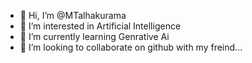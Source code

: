 - 👋 Hi, I’m @MTalhakurama    
- 👀 I’m interested in Artificial Intelligence
- 🌱 I’m currently learning Genrative Ai
- 💞️ I’m looking to collaborate on github with my freind...

<!---
MTalhakurama/MTalhakurama is a ✨ special ✨ repository because its `README.md` (this file) appears on your GitHub profile.
You can click the Preview link to take a look at your changes.
--->
